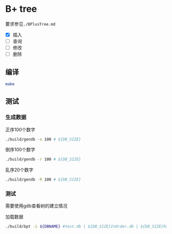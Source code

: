 # B+ tree

要求参见`./BPlusTree.md`

- [X] 插入
- [ ] 查询
- [ ] 修改
- [ ] 删除

## 编译

```bash
make
```

## 测试

### 生成数据

正序100个数字

```bash
./build/gendb -o 100 # ${DB_SIZE}
```

倒序100个数字

```bash
./build/gendb -r 100 # ${DB_SIZE}
```

乱序20个数字

```bash
./build/gendb -R 100 # ${DB_SIZE}
```

### 测试

需要使用gdb查看树的建立情况

加载数据

```bash
./build/bpt -i ${DBNAME} #test.db | ${DB_SIZE}InOrder.db | ${DB_SIZE}Random.db
```
